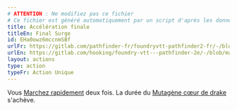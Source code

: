 ```yaml
---
# ATTENTION : Ne modifiez pas ce fichier
# Ce fichier est généré automatiquement par un script d'après les données du module Foundry VTT officiel et de sa traduction
title: Accélération finale
titleEn: Final Surge
id: EHa0owz6mccnmSBf
urlFr: https://gitlab.com/pathfinder-fr/foundryvtt-pathfinder2-fr/-/blob/master/data/actions/EHa0owz6mccnmSBf.htm
urlEn: https://gitlab.com/hooking/foundry-vtt---pathfinder-2e/-/blob/master/packs/data/actions.db/final-surge.json
layout: actions
type: action
typeFr: Action Unique
---
```

Vous [Marchez rapidement](marcher-rapidement.html) deux fois. La durée du [Mutagène cœur de drake](../équipements/mutagène-de-cœur-de-drake-inférieur.html) s'achève.
